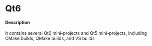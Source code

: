 # Qt6

#### Description
It contains several Qt6 mini-projects and Qt5 mini-projects, including CMake builds, QMake builds, and VS builds

